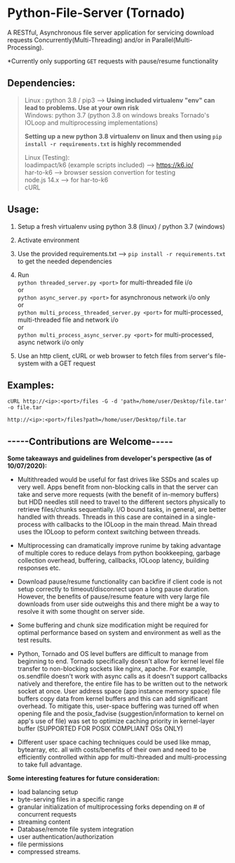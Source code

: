 # Python-File-Server (Tornado)
A RESTful, Asynchronous file server application for servicing download requests Concurrently(Multi-Threading) and/or in Parallel(Multi-Processing).

*Currently only supporting `GET` requests with pause/resume functionality

## Dependencies:  

> Linux : python 3.8 / pip3 --> **Using included virtualenv "env" can lead to problems. Use at your own risk**  
> Windows: python 3.7 (python 3.8 on windows breaks Tornado's IOLoop and multiprocessing implementations)
>
> **Setting up a new python 3.8 virtualenv on linux and then using `pip install -r requirements.txt` is highly recommended**
> 
> Linux (Testing):   
> loadimpact/k6 (example scripts included) --> https://k6.io/  
> har-to-k6 --> browser session convertion for testing  
> node.js 14.x --> for har-to-k6  
> cURL

## Usage:

1. Setup a fresh virtualenv using python 3.8 (linux) / python 3.7 (windows)  

2. Activate environment  

3. Use the provided requirements.txt --> `pip install -r requirements.txt` to get the needed dependencies  

4. Run  
`python threaded_server.py <port>` for multi-threaded file i/o  
or  
`python async_server.py <port>` for asynchronous network i/o only  
or  
`python multi_process_threaded_server.py <port>` for multi-processed, multi-threaded file and network i/o  
or  
`python multi_process_async_server.py <port>` for multi-processed, async network i/o only  

5. Use an http client, cURL or web browser to fetch files from server's file-system with a GET request


## Examples:

`cURL http://<ip>:<port>/files -G -d 'path=/home/user/Desktop/file.tar' -o file.tar`

`http://<ip>:<port>/files?path=/home/user/Desktop/file.tar`

## -----Contributions are Welcome-----

**Some takeaways and guidelines from developer's perspective (as of 10/07/2020):**

- Multithreaded would be useful for fast drives like SSDs and scales up very well. Apps benefit from non-blocking calls in that the server can take and serve more requests (with the benefit of in-memory buffers) but HDD needles still need to travel to the different sectors physically to retrieve files/chunks sequentially. I/O bound tasks, in general, are better handled with threads. Threads in this case are contained in a single-process with callbacks to the IOLoop in the main thread. Main thread uses the IOLoop to peform context switching between threads.

- Multiprocessing can dramatically improve runime by taking advantage of multiple cores to reduce delays from python bookkeeping, garbage collection overhead, buffering, callbacks, IOLoop latency, building responses etc.

- Download pause/resume functionality can backfire if client code is not setup correctly to timeout/disconnect upon a long pause duration. However, the benefits of pause/resume feature with very large file downloads from user side outweighs this and there might be a way to resolve it with some thought on server side.

- Some buffering and chunk size modification might be required for optimal performance based on system and environment as well as the test results.

- Python, Tornado and OS level buffers are difficult to manage from beginning to end. Tornado specifically doesn't allow for kernel level file transfer to non-blocking sockets like nginx, apache. For example, os.sendfile doesn't work with async calls as it doesn't support callbacks natively and therefore, the entire file has to be written out to the network socket at once. User address space (app instance memory space) file buffers copy data from kernel buffers and this can add significant overhead. To mitigate this, user-space buffering was turned off when opening file and the posix_fadvise (suggestion/information to kernel on app's use of file) was set to optimize caching priority in kernel-layer buffer (SUPPORTED FOR POSIX COMPLIANT OSs ONLY)

- Different user space caching techniques could be used like mmap, bytearray, etc. all with costs/benefits of their own and need to be efficiently controlled within app for multi-threaded and multi-processing to take full advantage.

**Some interesting features for future consideration:**  

- load balancing setup
- byte-serving files in a specific range
- granular initialization of multiprocessing forks depending on # of concurrent requests
- streaming content
- Database/remote file system integration
- user authentication/authorization
- file permissions
- compressed streams.
